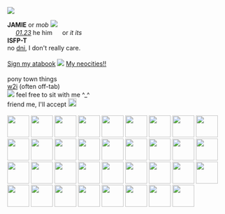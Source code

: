<p align="left">
<img src="(https://files.catbox.moe/oh020d.gif)">
</p>
<p align="left">
<b>JAMIE</b> or <i>mob</i> <img src="https://files.catbox.moe/wqqd6z.gif">
<br> <img src="https://files.catbox.moe/8yr68w.gif" height="15px"> <i><u>01.23</u></i> he him <img src="https://files.catbox.moe/wtnhze.png" height="15px"> or <i>it its</i>
<br> <b>ISFP-T</b> <img src="https://files.catbox.moe/qnvn3d.png" height="15px" width="15px"><img src="https://files.catbox.moe/wf7b5i.png" height="15px" width="15px">
<br> no <u>dni</u>, I don't really care.
<br><br> <a href="https://mobpsycho.atabook.org/">Sign my atabook</a> <img src="https://files.catbox.moe/emwcww.gif"> <a href="https://netsqhere.neocities.org">My neocities!!</a>
<br><br> pony town things <img src="https://files.catbox.moe/rs829i.gif" height="15px"> 
<br><u>w2i</u> (often off-tab) <br><img src="https://files.catbox.moe/8tthbf.gif"> feel free to sit with me ^_^
<br> friend me, I'll accept <img src="https://files.catbox.moe/8ytfxy.gif" height="19px">
<br><br> <img src="https://files.catbox.moe/f5olaz.png" height="50px"> <img src="https://files.catbox.moe/wz452i.jpg" height="50px"> <img src="https://files.catbox.moe/b3cep6.gif" height="50px"> <img src="https://files.catbox.moe/rw1plq.gif" height="50px"> <img src="https://files.catbox.moe/h32w14.png" height="50px"> <img src="https://files.catbox.moe/s18c5m.gif" height="50px"> <img src="https://files.catbox.moe/kx8sx4.gif" height="50px"> <img src="https://files.catbox.moe/i5dci6.gif" height="50p"> <img src="https://files.catbox.moe/pr1ax9.png" height="50px"> <img src="https://files.catbox.moe/c3lw72.png" height="50px"> <img src="https://files.catbox.moe/asttiz.png" height="50px"> <img src="https://files.catbox.moe/1yrnxa.jpg" height="50px"> <img src="https://files.catbox.moe/xo0d4q.jpg" height="50px"> <img src="https://files.catbox.moe/9hgnlb.gif" height="50px"> <img src="https://files.catbox.moe/2pded3.png" height="50px"> <img src="https://files.catbox.moe/noqa9f.gif" height="50px"> <img src="https://files.catbox.moe/jw5lwp.jpg" height="50px"> <img src="https://files.catbox.moe/szrg38.gif" height="50px"> <img src="https://files.catbox.moe/vvvoo5.gif" height="50px"> <img src="https://files.catbox.moe/w3uclb.png" height="50px"> <img src="https://files.catbox.moe/i8n14x.gif" height="50px"> <img src="https://files.catbox.moe/3lu91n.jpg" height="50px"> <img src="https://files.catbox.moe/k9l3fj.png" height="50px"> <img src="https://files.catbox.moe/vopvsn.png" height="50px"> <img src="https://files.catbox.moe/7mq2dw.gif" height="50px"> <img src="https://files.catbox.moe/jtyydr.gif" height="50px"> <img src="https://files.catbox.moe/f5k13w.gif" height="50px"> <img src="https://files.catbox.moe/i7j86r.png" height="50px"> <img src="https://files.catbox.moe/1tfzbh.gif" height="50px"> <img src="https://files.catbox.moe/p6qacp.gif" height="50px"> <img src="https://files.catbox.moe/ho4bjw.gif" height="50px"> <img src="https://files.catbox.moe/v2ghle.gif" height="50px"> <img src="https://files.catbox.moe/kbsbcv.png" height="50px"> <img src="https://files.catbox.moe/hbdgyl.gif" height="50px"> <img src="https://files.catbox.moe/vvjiym.gif" height="50px">

